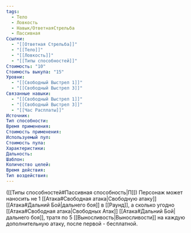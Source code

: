 ```yaml
---
tags:
  - Тело
  - Ловкость
  - Навык/ОтветнаяСтрельба
  - Пассивная
Ссылки:
  - "[[Ответная Стрельба]]"
  - "[[Тело]]"
  - "[[Ловкость]]"
  - "[[Типы способностей]]"
Стоимость: "10"
Стоимость выкупа: "15"
Уровни:
  - "[[Свободный Выстрел 1]]"
  - "[[Свободный Выстрел 3]]"
Связанные навыки:
  - "[[Свободный Выстрел 1]]"
  - "[[Свободный Выстрел 3]]"
  - "[[Час Расплаты]]"
Источник:
Тип способности:
Время применения:
Стоимость применения:
Используемый пул:
Стоимость пула:
Характеристики:
Дальность:
Шаблон:
Количество целей:
Время действия:
Тип воздействия:
---
```

([[Типы способностей#Пассивная способность|П]]) Персонаж может наносить не 1 [[Атака#Свободная атака|Свободную атаку]] [[Атака#Дальний Бой|дальнего боя]] в [[Раунд]], а сколько угодно [[Атака#Свободная атака|Свободных Атак]] [[Атака#Дальний Бой|дальнего боя]], тратя по 5 [[Выносливость|Выносливости]] на каждую дополнительную атаку, после первой - бесплатной. 